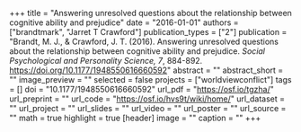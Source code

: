 +++
title = "Answering unresolved questions about the relationship between cognitive ability and prejudice"
date = "2016-01-01"
authors = ["brandtmark", "Jarret T Crawford"]
publication_types = ["2"]
publication = "Brandt, M. J., & Crawford, J. T. (2016). Answering unresolved questions about the relationship between cognitive ability and prejudice. *Social Psychological and Personality Science, 7*, 884-892. https://doi.org/10.1177/1948550616660592"
abstract = ""
abstract_short = ""
image_preview = ""
selected = false
projects = ["worldviewconflict"]
tags = []
doi = "10.1177/1948550616660592"
url_pdf = "https://osf.io/tgzha/"
url_preprint = ""
url_code = "https://osf.io/hvs9t/wiki/home/"
url_dataset = ""
url_project = ""
url_slides = ""
url_video = ""
url_poster = ""
url_source = ""
math = true
highlight = true
[header]
image = ""
caption = ""
+++
